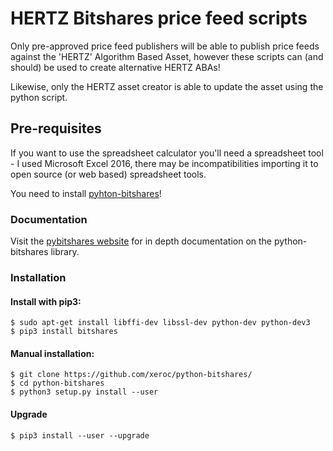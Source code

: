 # HERTZ Bitshares price feed scripts

Only pre-approved price feed publishers will be able to publish price feeds against the 'HERTZ' Algorithm Based Asset, however these scripts can (and should) be used to create alternative HERTZ ABAs!

Likewise, only the HERTZ asset creator is able to update the asset using the python script.

## Pre-requisites

If you want to use the spreadsheet calculator you'll need a spreadsheet tool - I used Microsoft Excel 2016, there may be incompatibilities importing it to open source (or web based) spreadsheet tools.

You need to install [pyhton-bitshares](https://github.com/xeroc/python-bitshares/)!

### Documentation

Visit the [pybitshares website](http://docs.pybitshares.com/en/latest/) for in depth documentation on the python-bitshares library.

### Installation

#### Install with pip3:
```
$ sudo apt-get install libffi-dev libssl-dev python-dev python-dev3
$ pip3 install bitshares
```

#### Manual installation:
```
$ git clone https://github.com/xeroc/python-bitshares/
$ cd python-bitshares
$ python3 setup.py install --user
```

#### Upgrade
```
$ pip3 install --user --upgrade
```
